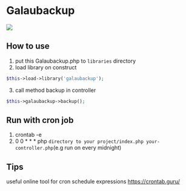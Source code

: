 # Galaubackup

<img src="https://steamuserimages-a.akamaihd.net/ugc/775103339588109595/7DCF3FC0B7CF627C56BB6FD073DB01A691E938E8/">

## How to use
1. put this Galaubackup.php to `libraries` directory
2. load library on construct

```php
$this->load->library('galaubackup');
```
3. call method backup in controller

```php
$this->galaubackup->backup();
```

## Run with cron job 
1. crontab -e
2. 0 0 * * * php `directory to your project/index.php your-controller.php`(e.g run on every midnight)

## Tips 
useful online tool for cron schedule expressions
https://crontab.guru/
